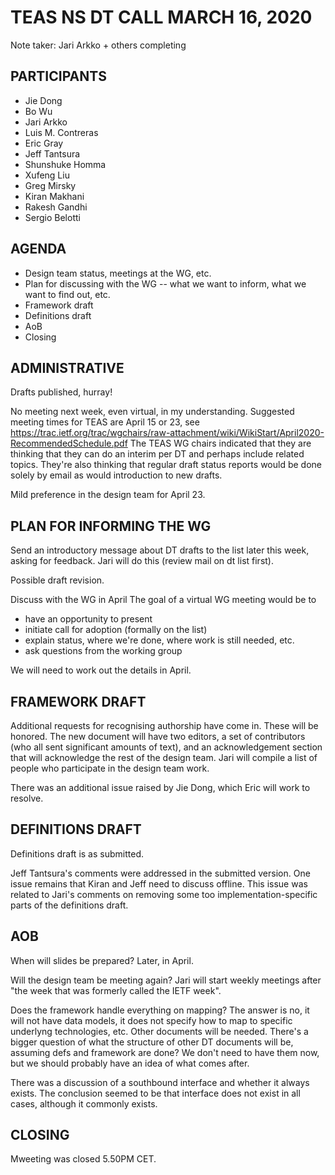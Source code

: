 # TEAS NS DT CALL MARCH 16, 2020

Note taker: Jari Arkko + others completing

## PARTICIPANTS

* Jie Dong
* Bo Wu
* Jari Arkko
* Luis M. Contreras
* Eric Gray
* Jeff Tantsura
* Shunshuke Homma
* Xufeng Liu
* Greg Mirsky
* Kiran Makhani
* Rakesh Gandhi
* Sergio Belotti

## AGENDA

* Design team status, meetings at the WG, etc.
* Plan for discussing with the WG -- what we want to inform, what we want to find out, etc.
* Framework draft
* Definitions draft
* AoB
* Closing

## ADMINISTRATIVE

Drafts published, hurray!

No meeting next week, even virtual, in my understanding. Suggested meeting times for TEAS are April 15 or 23, see https://trac.ietf.org/trac/wgchairs/raw-attachment/wiki/WikiStart/April2020-RecommendedSchedule.pdf The TEAS WG chairs indicated that they are thinking that they can do an interim per DT and perhaps include related topics.  They're also thinking that regular draft status reports would be done solely by email as would introduction to new drafts.

Mild preference in the design team for April 23.

## PLAN FOR INFORMING THE WG

Send an introductory message about DT drafts to the list later this week, asking for feedback. Jari will do this (review mail on dt list first).

Possible draft revision.

Discuss with the WG in April The goal of a virtual WG meeting would be to
* have an  opportunity to present
* initiate call for adoption (formally on the list)
* explain status, where we're done, where work is still needed, etc.
* ask questions from the working group

We will need to work out the details in April.

## FRAMEWORK DRAFT

Additional requests for recognising authorship have come in. These will be honored. The new document will have two editors, a set of contributors (who all sent significant amounts of text), and an acknowledgement section that will acknowledge the rest of the design team. Jari will compile a list of people who participate in the design team work.

There was an additional issue raised by Jie Dong, which Eric will work to resolve.

## DEFINITIONS DRAFT

Definitions draft is as submitted.

Jeff Tantsura's comments were addressed in the submitted version. One issue remains that Kiran and Jeff need to discuss offline. This issue was related to Jari's comments on removing some too implementation-specific parts of the definitions draft.

## AOB

When will slides be prepared? Later, in April.

Will the design team be meeting again? Jari will start weekly meetings after "the week that was formerly called the IETF week".

Does the framework handle everything on mapping? The answer is no, it will not have data models, it does not specify how to map to specific underlyng technologies, etc.  Other documents will be needed. There's a bigger question of what the structure of other DT documents will be, assuming defs and framework are done? We don't need to have them now, but we should probably have an idea of what comes after.

There was a discussion of a southbound interface and whether it always exists. The conclusion seemed to be that interface does not exist in all cases, although it commonly exists.

## CLOSING

Mweeting was closed 5.50PM CET.
